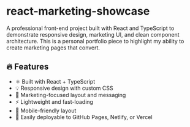 # react-marketing-showcase
A professional front-end project built with React and TypeScript to demonstrate responsive design, marketing UI, and clean component architecture. This is a personal portfolio piece to highlight my ability to create marketing pages that convert.

## 🔥 Features

- ⚛️ Built with React + TypeScript
- 💡 Responsive design with custom CSS
- 🎯 Marketing-focused layout and messaging
- ⚡ Lightweight and fast-loading
- 📱 Mobile-friendly layout
- 📁 Easily deployable to GitHub Pages, Netlify, or Vercel

